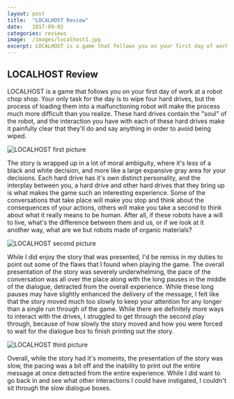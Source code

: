 ```yaml
---
layout: post
title:  "LOCALHOST Review"
date:   2017-09-02
categories: reviews
image:  /images/localhost1.jpg
excerpt: LOCALHOST is a game that follows you on your first day of work at a robot chop shop and the strange interactions that follow.
---
```

## LOCALHOST Review

LOCALHOST is a game that follows you on your first day of work at a robot chop shop.  Your only task for the day is to wipe four hard drives, but the process of loading them into a malfunctioning robot will make the process much more difficult than you realize.  These hard drives contain the "soul" of the robot, and the interaction you have with each of these hard drives make it painfully clear that they'll do and say anything in order to avoid being wiped.

![LOCALHOST first picture](http://indiesense.github.io/images/local1.jpg)

The story is wrapped up in a lot of moral ambiguity, where it's less of a black and white decision, and more like a large expansive gray area for your decisions.  Each hard drive has it's own distinct personality, and the interplay between you, a hard drive and other hard drives that they bring up is what makes the game such an interesting experience.  Some of the conversations that take place will make you stop and think about the consequences of your actions, others will make you take a second to think about what it really means to be human.  After all, if these robots have a will to live, what's the difference between them and us, or if we look at it another way, what are we but robots made of organic materials?

![LOCALHOST second picture](http://indiesense.github.io/images/local2.jpg)

While I did enjoy the story that was presented, I'd be remiss in my duties to point out some of the flaws that I found when playing the game.  The overall presentation of the story was severely underwhelming, the pace of the conversation was all over the place along with the long pauses in the middle of the dialogue, detracted from the overall experience. While these long pauses may have slightly enhanced the delivery of the message, I felt like that the story moved much too slowly to keep your attention for any longer than a single run through of the game.  While there are definitely more ways to interact with the drives, I struggled to get through the second play through, because of how slowly the story moved and how you were forced to wait for the dialogue box to finish printing out the story.

![LOCALHOST third picture](http://indiesense.github.io/images/local3.jpg)

Overall, while the story had it's moments, the presentation of the story was slow, the pacing was a bit off and the inability to print out the entire message at once detracted from the entire experience.  While I did want to go back in and see what other interactions I could have instigated, I couldn't sit through the slow dialogue boxes.